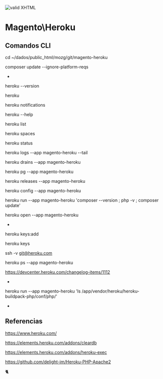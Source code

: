 [checkmark]: https://raw.githubusercontent.com/mozgbrasil/mozgbrasil.github.io/master/assets/images/logos/Red_star_32_32.png "MOZG"
![valid XHTML][checkmark]

[getcomposer]: https://getcomposer.org/
[uninstall-mods]: https://getcomposer.org/doc/03-cli.md#remove

# Magento\Heroku

## Comandos CLI

cd ~/dados/public_html/mozg/git/magento-heroku

composer update --ignore-platform-reqs

-

heroku --version

heroku

heroku notifications

heroku --help

heroku list

heroku spaces

heroku status

heroku logs --app magento-heroku --tail

heroku drains --app magento-heroku

heroku pg --app magento-heroku

heroku releases --app magento-heroku

heroku config --app magento-heroku

heroku run --app magento-heroku 'composer --version ; php -v ; composer update'

heroku open --app magento-heroku

-

heroku keys:add

heroku keys

ssh -v git@heroku.com

heroku ps --app magento-heroku

https://devcenter.heroku.com/changelog-items/1112

-

heroku run --app magento-heroku 'ls /app/vendor/heroku/heroku-buildpack-php/conf/php/'

-

## Referencias

https://www.heroku.com/

https://elements.heroku.com/addons/cleardb

https://elements.heroku.com/addons/heroku-exec

https://github.com/delight-im/Heroku-PHP-Apache2


:cat2: